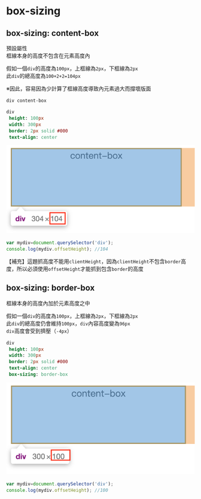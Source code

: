 # box-sizing

## box-sizing: content-box

預設屬性  
框線本身的高度不包含在元素高度內    

假如一個`div`的高度為`100px`，上框線為`2px`，下框線為`2px`  
此`div`的總高度為`100+2+2=104px`    

※因此，容易因為少計算了框線高度導致內元素過大而撐壞版面   

```pug
div content-box
```

```sass
div
 height: 100px
 width: 300px
 border: 2px solid #000
 text-align: center
```
![](https://raw.githubusercontent.com/ianchen0419/notes/master/img/box-sizing/01.png)

```javascript
var mydiv=document.querySelector('div');
console.log(mydiv.offsetHeight); //104
```

【補充】這題抓高度不能用`clientHeight`，因為`clientHeight`不包含`border`高度，所以必須使用`offsetHeight`才能抓到包含`border`的高度

## box-sizing: border-box

框線本身的高度內加於元素高度之中    

假如一個`div`的高度為`100px`，上框線為`2px`，下框線為`2px`   
此`div`的總高度仍會維持`100px`，`div`內容高度變為`96px`  
`div`高度會受到擠壓（`-4px`）

```sass
div
 height: 100px
 width: 300px
 border: 2px solid #000
 text-align: center
 box-sizing: border-box
```
![](https://raw.githubusercontent.com/ianchen0419/notes/master/img/box-sizing/02.png)

```javascript
var mydiv=document.querySelector('div');
console.log(mydiv.offsetHeight); //100
```

